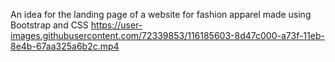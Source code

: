An idea for the landing page of a website for fashion apparel made using Bootstrap and CSS
https://user-images.githubusercontent.com/72339853/116185603-8d47c000-a73f-11eb-8e4b-67aa325a6b2c.mp4
